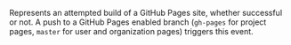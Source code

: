 Represents an attempted build of a GitHub Pages site, whether successful or not. A push to a GitHub Pages enabled branch (`gh-pages` for project pages, `master` for user and organization pages) triggers this event.